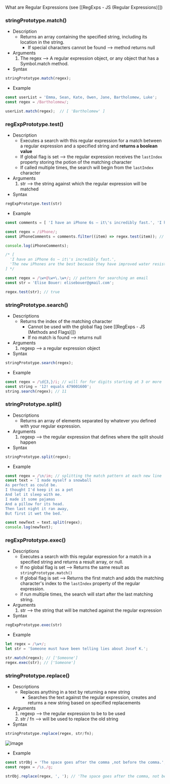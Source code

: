 What are Regular Expressions (see [[RegExps - JS (Regular Expressions)]])
### stringPrototype.match()
* Description
	* Returns an array containing the specified string, including its location in the string. 
		* If special characters cannot be found --> method returns null
* Arguments
	1) The regex --> A regular expression object, or any object that has a Symbol.match method.
* Syntax
```js
stringPrototype.match(regex);
```
* Example
```js
const userList = 'Emma, Sean, Kate, Owen, Jane, Bartholomew, Luke';
const regex = /Bartholomew/;

userList.match(regex);  // [ 'Bartholomew' ] 
```

### regExpPrototype.test()
* Description
	* Executes a search with this regular expression for a match between a regular expression and a specified string and **returns a boolean value**
	* If global flag is set --> the regular expression receives the `lastIndex` property storing the potion of the matching character
	* If called multiple times, the search will begin from the `lastIndex` character
* Arguments
	1) str --> the string against which the regular expression will be matched
* Syntax
```js
regExpPrototype.test(str)
```
* Example
```js
const comments = [ 'I have an iPhone 6s — it\'s incredibly fast.', 'I have the latest Samsung, everything is fine.', 'Why pay more if I can get a Xiaomi cheap?', 'The Nokia 3310 is the best phone ever. Once I dropped it into the Grand Canyon and it still works.', 'The new iPhones are the best because they have improved water resistance.' ];

const regex = /iPhone/;
const iPhoneComments = comments.filter((item) => regex.test(item)); // search for "iPhone" in the strings

console.log(iPhoneComments);

/* [
  'I have an iPhone 6s — it\'s incredibly fast.',
  'The new iPhones are the best because they have improved water resistance.'
] */ 
```

```js
const regex = /\w+@\w+\.\w+/; // pattern for searching an email
const str = 'Elise Bouer: elisebouer@gmail.com';

regex.test(str); // true 
```

### stringPrototype.search()
* Descriptions
	* Returns the index of the matching character
		* Cannot be used with the global flag (see [[RegExps - JS (Methods and Flags)]])
		* If no match is found --> returns null
* Arguments
	1) regexp --> a regular expression object
* Syntax
```js
stringPrototype.search(regex);
```
* Example
```js
const regex = /\d{3,}/i; // will for for digits starting at 3 or more
const string = '12! equals 479001600'; 
string.search(regex); // 11
```

### stringPrototype.split()
* Descriptions
	* Returns an array of elements separated by whatever you defined with your regular expression.
* Arguments
	1) regexp --> the regular expression that defines where the split should happen
* Syntax
```js
stringPrototype.split(regex);
```
* Example
```js
const regex = /\n/im; // splitting the match pattern at each new line
const text = `I made myself a snowball
As perfect as could be.
I thought I'd keep it as a pet
And let it sleep with me.
I made it some pajamas
And a pillow for its head.
Then last night it ran away,
But first it wet the bed.`

const newText = text.split(regex);
console.log(newText); 
```

### regExpPrototype.exec()
* Descriptions
	* Executes a search with this regular expression for a match in a specified string and returns a result array, or null.
	* If no global flag is set --> Returns the same result as `stringPrototype.match()`
	* If global flag is set --> Returns the first match and adds the matching character's index to the `lastIndex` property of the regular expression.
	* if run multiple times, the search will start after the last matching string.
* Arguments
	1) str --> the string that will be matched against the regular expression
* Syntax
```js
regExpPrototype.exec(str)
```
* Example
```js
let regex = /\w+/;
let str = 'Someone must have been telling lies about Josef K.';

str.match(regex); // ['Someone']
regex.exec(str); // ['Someone'] 
```

### stringPrototype.replace()
* Descriptions
	* Replaces anything in a text by returning a new string
		* Searches the text against the regular expression, creates and returns a new string based on specified replacements
* Arguments
	1) regexp --> the regular expression to be to be used
	2) str / fn --> will be used to replace the old string
* Syntax
```js
stringPrototype.replace(regex, str/fn);
```

![image](https://practicum-content.s3.us-west-1.amazonaws.com/resources/moved_Frame_268_1588611030.png)

* Example
```js
const strObj = 'The space goes after the comma ,not before the comma.';
const regex = /\s,/g;

strObj.replace(regex, ', '); // 'The space goes after the comma, not before the comma.' 
```